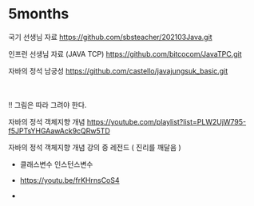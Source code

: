 # 5months
국기 선생님 자료
https://github.com/sbsteacher/202103Java.git

인프런 선생님 자료 (JAVA TCP)
https://github.com/bitcocom/JavaTPC.git

자바의 정석 남궁성
https://github.com/castello/javajungsuk_basic.git



<br><br>
!! 그림은 따라 그려야 한다.

자바의 정석 객체지향 개념
https://youtube.com/playlist?list=PLW2UjW795-f5JPTsYHGAawAck9cQRw5TD

자바의 정석 객체지향 개념 강의 중 레전드 ( 진리를 깨달음 )
- 클래스변수 인스턴스변수
- https://youtu.be/frKHrnsCoS4

- 
